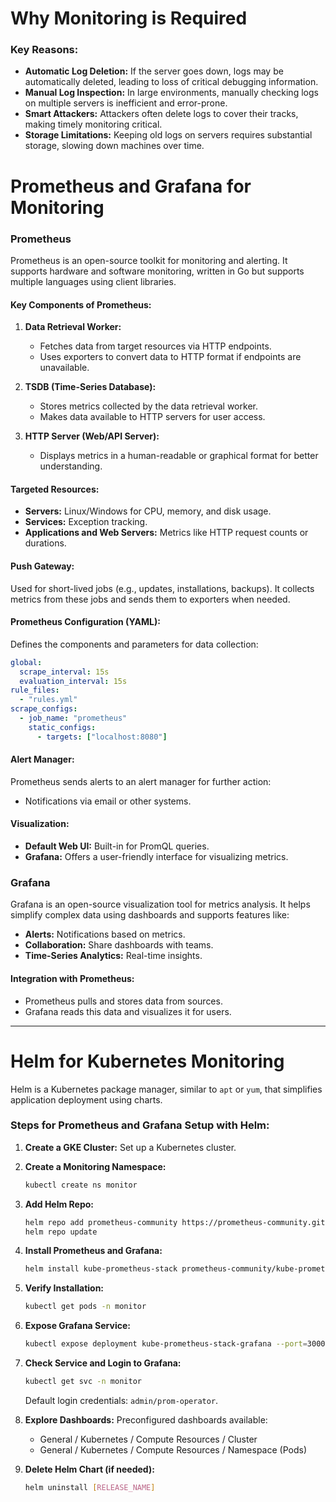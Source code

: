 # Why Monitoring is Required

### Key Reasons:
- **Automatic Log Deletion:** If the server goes down, logs may be automatically deleted, leading to loss of critical debugging information.
- **Manual Log Inspection:** In large environments, manually checking logs on multiple servers is inefficient and error-prone.
- **Smart Attackers:** Attackers often delete logs to cover their tracks, making timely monitoring critical.
- **Storage Limitations:** Keeping old logs on servers requires substantial storage, slowing down machines over time.

# Prometheus and Grafana for Monitoring

### **Prometheus**
Prometheus is an open-source toolkit for monitoring and alerting. It supports hardware and software monitoring, written in Go but supports multiple languages using client libraries.

#### **Key Components of Prometheus:**
1. **Data Retrieval Worker:**
   - Fetches data from target resources via HTTP endpoints.
   - Uses exporters to convert data to HTTP format if endpoints are unavailable.

2. **TSDB (Time-Series Database):**
   - Stores metrics collected by the data retrieval worker.
   - Makes data available to HTTP servers for user access.

3. **HTTP Server (Web/API Server):**
   - Displays metrics in a human-readable or graphical format for better understanding.

#### **Targeted Resources:**
- **Servers:** Linux/Windows for CPU, memory, and disk usage.
- **Services:** Exception tracking.
- **Applications and Web Servers:** Metrics like HTTP request counts or durations.

#### **Push Gateway:**
Used for short-lived jobs (e.g., updates, installations, backups). It collects metrics from these jobs and sends them to exporters when needed.

#### **Prometheus Configuration (YAML):**
Defines the components and parameters for data collection:
```yaml
global:
  scrape_interval: 15s
  evaluation_interval: 15s
rule_files:
  - "rules.yml"
scrape_configs:
  - job_name: "prometheus"
    static_configs:
      - targets: ["localhost:8080"]
```

#### **Alert Manager:**
Prometheus sends alerts to an alert manager for further action:
- Notifications via email or other systems.

#### **Visualization:**
- **Default Web UI:** Built-in for PromQL queries.
- **Grafana:** Offers a user-friendly interface for visualizing metrics.



### **Grafana**
Grafana is an open-source visualization tool for metrics analysis. It helps simplify complex data using dashboards and supports features like:
- **Alerts:** Notifications based on metrics.
- **Collaboration:** Share dashboards with teams.
- **Time-Series Analytics:** Real-time insights.

#### **Integration with Prometheus:**
- Prometheus pulls and stores data from sources.
- Grafana reads this data and visualizes it for users.

---

# Helm for Kubernetes Monitoring

Helm is a Kubernetes package manager, similar to `apt` or `yum`, that simplifies application deployment using charts.

### Steps for Prometheus and Grafana Setup with Helm:
1. **Create a GKE Cluster:**
   Set up a Kubernetes cluster.

2. **Create a Monitoring Namespace:**
   ```bash
   kubectl create ns monitor
   ```

3. **Add Helm Repo:**
   ```bash
   helm repo add prometheus-community https://prometheus-community.github.io/helm-charts
   helm repo update
   ```

4. **Install Prometheus and Grafana:**
   ```bash
   helm install kube-prometheus-stack prometheus-community/kube-prometheus-stack --namespace monitor
   ```

5. **Verify Installation:**
   ```bash
   kubectl get pods -n monitor
   ```

6. **Expose Grafana Service:**
   ```bash
   kubectl expose deployment kube-prometheus-stack-grafana --port=3000 --target-port=3000 --name=grafana --type=LoadBalancer -n monitor
   ```

7. **Check Service and Login to Grafana:**
   ```bash
   kubectl get svc -n monitor
   ```
   Default login credentials: `admin/prom-operator`.

8. **Explore Dashboards:**
   Preconfigured dashboards available:
   - General / Kubernetes / Compute Resources / Cluster
   - General / Kubernetes / Compute Resources / Namespace (Pods)

9. **Delete Helm Chart (if needed):**
   ```bash
   helm uninstall [RELEASE_NAME]
   ```
